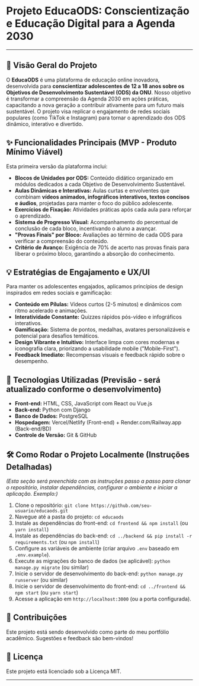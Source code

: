 # Projeto EducaODS: Conscientização e Educação Digital para a Agenda 2030

---

## 🎯 Visão Geral do Projeto

O **EducaODS** é uma plataforma de educação online inovadora, desenvolvida para **conscientizar adolescentes de 12 a 18 anos sobre os Objetivos de Desenvolvimento Sustentável (ODS) da ONU**. Nosso objetivo é transformar a compreensão da Agenda 2030 em ações práticas, capacitando a nova geração a contribuir ativamente para um futuro mais sustentável. O projeto visa replicar o engajamento de redes sociais populares (como TikTok e Instagram) para tornar o aprendizado dos ODS dinâmico, interativo e divertido.

## ✨ Funcionalidades Principais (MVP - Produto Mínimo Viável)

Esta primeira versão da plataforma inclui:

* **Blocos de Unidades por ODS:** Conteúdo didático organizado em módulos dedicados a cada Objetivo de Desenvolvimento Sustentável.
* **Aulas Dinâmicas e Interativas:** Aulas curtas e envolventes que combinam **vídeos animados, infográficos interativos, textos concisos e áudios**, projetadas para manter o foco do público adolescente.
* **Exercícios de Fixação:** Atividades práticas após cada aula para reforçar o aprendizado.
* **Sistema de Progresso Visual:** Acompanhamento do percentual de conclusão de cada bloco, incentivando o aluno a avançar.
* **"Provas Finais" por Bloco:** Avaliações ao término de cada ODS para verificar a compreensão do conteúdo.
* **Critério de Avanço:** Exigência de 70% de acerto nas provas finais para liberar o próximo bloco, garantindo a absorção do conhecimento.

## 💡 Estratégias de Engajamento e UX/UI

Para manter os adolescentes engajados, aplicamos princípios de design inspirados em redes sociais e gamificação:

* **Conteúdo em Pílulas:** Vídeos curtos (2-5 minutos) e dinâmicos com ritmo acelerado e animações.
* **Interatividade Constante:** Quizzes rápidos pós-vídeo e infográficos interativos.
* **Gamificação:** Sistema de pontos, medalhas, avatares personalizáveis e potencial para desafios temáticos.
* **Design Vibrante e Intuitivo:** Interface limpa com cores modernas e iconografia clara, priorizando a usabilidade mobile ("Mobile-First").
* **Feedback Imediato:** Recompensas visuais e feedback rápido sobre o desempenho.

## 🚀 Tecnologias Utilizadas (Previsão - será atualizado conforme o desenvolvimento)

* **Front-end:** HTML, CSS, JavaScript com React ou Vue.js
* **Back-end:** Python com Django
* **Banco de Dados:** PostgreSQL
* **Hospedagem:** Vercel/Netlify (Front-end) + Render.com/Railway.app (Back-end/BD)
* **Controle de Versão:** Git & GitHub

## 🛠️ Como Rodar o Projeto Localmente (Instruções Detalhadas)

*(Esta seção será preenchida com as instruções passo a passo para clonar o repositório, instalar dependências, configurar o ambiente e iniciar a aplicação. Exemplo:)*

1.  Clone o repositório:
    `git clone https://github.com/seu-usuario/educaods.git`
2.  Navegue até a pasta do projeto:
    `cd educaods`
3.  Instale as dependências do front-end:
    `cd frontend && npm install` (ou `yarn install`)
4.  Instale as dependências do back-end:
    `cd ../backend && pip install -r requirements.txt` (ou `npm install`)
5.  Configure as variáveis de ambiente (criar arquivo `.env` baseado em `.env.example`).
6.  Execute as migrações do banco de dados (se aplicável):
    `python manage.py migrate` (ou similar)
7.  Inicie o servidor de desenvolvimento do back-end:
    `python manage.py runserver` (ou similar)
8.  Inicie o servidor de desenvolvimento do front-end:
    `cd ../frontend && npm start` (ou `yarn start`)
9.  Acesse a aplicação em `http://localhost:3000` (ou a porta configurada).

## 🤝 Contribuições

Este projeto está sendo desenvolvido como parte do meu portfólio acadêmico. Sugestões e feedback são bem-vindos!

## 📄 Licença

Este projeto está licenciado sob a Licença MIT.

---